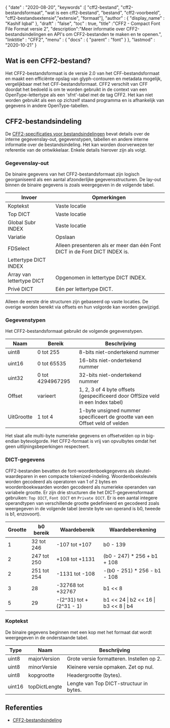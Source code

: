 {
  "date" : "2020-08-20",
  "keywords" :[ "cff2-bestand", "cff2-bestandsformaat", "wat is een cff2-bestand", "bestand", "cff2-voorbeeld", "cff2-bestandsextensie","extensie", "formaat"],
  "author" : {
    "display_name" : "Kashif Iqbal"
},
  "draft" : "false",
  "toc" : true,
  "title" :"CFF2 - Compact Font File Format versie 2",
  "description":"Meer informatie over CFF2-bestandsindelingen en API's om CFF2-bestanden te maken en te openen.",
  "linktitle" : "CFF2",
  "menu" : {
    "docs" : {
      "parent" : "font"
}
},
  "lastmod" : "2020-10-21"
}

## Wat is een CFF2-bestand?

Het CFF2-bestandsformaat is de versie 2.0 van het CFF-bestandsformaat en maakt een efficiënte opslag van glyph-contouren en metadata mogelijk, vergelijkbaar met het CFF-bestandsformaat. CFF2 verschilt van CFF doordat het bedoeld is om te worden gebruikt in de context van een OpenType-lettertype als een 'sfnt'-tabel met de tag CFF2. Het kan niet worden gebruikt als een op zichzelf staand programma en is afhankelijk van gegevens in andere OpenType-tabellen.

## CFF2-bestandsindeling

De [CFF2-specificaties voor bestandsindelingen](https://learn.microsoft.com/en-us/typography/opentype/spec/cff2) bevat details over de interne gegevenslay-out, gegevenstypen, tabellen en andere interne informatie over de bestandsindeling. Het kan worden doorverwezen ter referentie van de ontwikkelaar. Enkele details hierover zijn als volgt.

### Gegevenslay-out

De binaire gegevens van het CFF2-bestandsformaat zijn logisch georganiseerd als een aantal afzonderlijke gegevensstructuren. De lay-out binnen de binaire gegevens is zoals weergegeven in de volgende tabel.

|Invoer |Opmerkingen|
---|---|
|Koptekst |Vaste locatie|
|Top DICT| Vaste locatie|
|Global Subr INDEX| Vaste locatie|
|Variatie |Opslaan|
|FDSelect |Alleen presenteren als er meer dan één Font DICT in de Font DICT INDEX is.|
|Lettertype DICT INDEX ||
|Array van lettertype DICT| Opgenomen in lettertype DICT INDEX.|
|Privé DICT| Eén per lettertype DICT.|

Alleen de eerste drie structuren zijn gebaseerd op vaste locaties. De overige worden bereikt via offsets en hun volgorde kan worden gewijzigd.

### Gegevenstypen

Het CFF2-bestandsformaat gebruikt de volgende gegevenstypen.

|Naam |Bereik |Beschrijving|
---|---|---|
|uint8 |0 tot 255 |8-bits niet-ondertekend nummer|
|uint16 |0 tot 65535| 16-bits niet-ondertekend nummer|
|uint32 |0 tot 4294967295| 32-bits niet-ondertekend nummer|
|Offset |varieert| 1, 2, 3 of 4 byte offsets (gespecificeerd door OffSize veld in een Index tabel)|
|UitGrootte |1 tot 4| 1-byte unsigned nummer specificeert de grootte van een Offset veld of velden|

Het slaat alle multi-byte numerieke gegevens en offsetvelden op in big-endian bytevolgorde. Het CFF2-formaat is vrij van opvulbytes omdat het geen uitlijningsbeperkingen respecteert.

### DICT-gegevens

CFF2-bestanden bevatten de font-woordenboekgegevens als sleutel-waardeparen in een compacte tokenized-indeling. Woordenboeksleutels worden gecodeerd als operatoren van 1 of 2 bytes en woordenboekwaarden worden gecodeerd als numerieke operanden van variabele grootte. Er zijn drie structuren die het DICT-gegevensformaat gebruiken: `Top DICT`, `Font DICT` en `Private DICT`. Er is een aantal integere operandtypen van verschillende grootte gedefinieerd en gecodeerd zoals weergegeven in de volgende tabel (eerste byte van operand is b0, tweede is b1, enzovoort).

|Grootte |b0 bereik |Waardebereik |Waardeberekening|
---|---|---|---|
|1 |32 tot 246| -107 tot +107 |b0 - 139|
|2 |247 tot 250| +108 tot +1131 |(b0 - 247) * 256 + b1 + 108|
|2 |251 tot 254| -1131 tot -108| -(b0 - 251) * 256 - b1 - 108|
|3 |28| -32768 tot +32767| b1 << 8 | b2|
|5 |29| -(2^31) tot +(2^31 - 1)| b1 << 24 \| b2 << 16 \| b3 << 8 \| b4|

### Koptekst

De binaire gegevens beginnen met een kop met het formaat dat wordt weergegeven in de onderstaande tabel.

|Type |Naam |Beschrijving|
---|---|---|
|uint8| majorVersion| Grote versie formatteren. Instellen op 2.|
|uint8| minorVersie| Kleinere versie opmaken. Zet op nul.|
|uint8| kopgrootte| Headergrootte (bytes).|
|uint16| topDictLengte| Lengte van Top DICT-structuur in bytes.|

## Referenties

* [CFF2-bestandsindeling](https://learn.microsoft.com/en-us/typography/opentype/spec/cff2)

